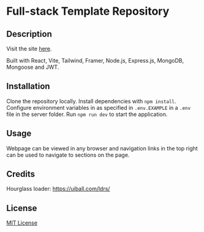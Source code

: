 # Full-stack Template Repository

## Description

Visit the site [here]().

Built with React, Vite, Tailwind, Framer, Node.js, Express.js, MongoDB, Mongoose and JWT.

## Installation

Clone the repository locally. Install dependencies with `npm install`.
Configure environment variables in as specified in `.env.EXAMPLE` in a `.env` file in the server folder. Run `npm run dev` to start the application.

## Usage

Webpage can be viewed in any browser and navigation links in the top right can be used to navigate to sections on the page.

## Credits

Hourglass loader: https://uiball.com/ldrs/ <br>

## License

[MIT License](https://opensource.org/license/mit)
